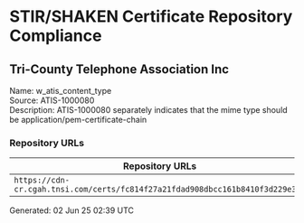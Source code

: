 # STIR/SHAKEN Certificate Repository Compliance

## Tri-County Telephone Association Inc

Name: w_atis_content_type\
Source: ATIS-1000080\
Description: ATIS-1000080 separately indicates that the mime type should be application/pem-certificate-chain
### Repository URLs

| Repository URLs | Not After |  Problems | Link |
|-----------------|-----------|-----------|------|
| `https://cdn-cr.cgah.tnsi.com/certs/fc814f27a21fdad908dbcc161b8410f3d229e371` | 16&#160;May&#160;27&#160;16:50&#160;UTC | true | [view](../../REPOS/72d35d45474ee21d313456e26e793d95d8322ae3/README.md) |


Generated: 02 Jun 25 02:39 UTC